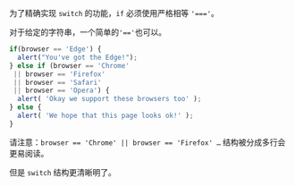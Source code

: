 为了精确实现 `switch` 的功能，`if` 必须使用严格相等 `'==='`。

对于给定的字符串，一个简单的`'=='`也可以。

```js 
if(browser == 'Edge') {
  alert("You've got the Edge!");
} else if (browser == 'Chrome'
 || browser == 'Firefox'
 || browser == 'Safari'
 || browser == 'Opera') {
  alert( 'Okay we support these browsers too' );
} else {
  alert( 'We hope that this page looks ok!' );
}
```

请注意：`browser == 'Chrome' || browser == 'Firefox' …` 结构被分成多行会更易阅读。

但是 `switch` 结构更清晰明了。
